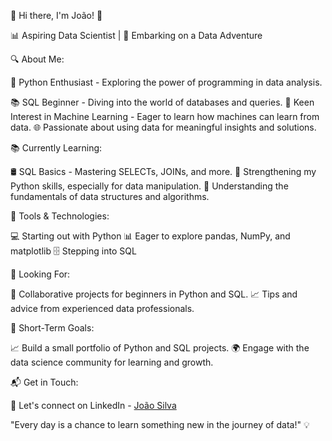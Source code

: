 👋 Hi there, I'm João! 🌟

📊 Aspiring Data Scientist | 🚀 Embarking on a Data Adventure

🔍 About Me:

🐍 Python Enthusiast - Exploring the power of programming in data analysis.
<p>📚 SQL Beginner - Diving into the world of databases and queries.
🤖 Keen Interest in Machine Learning - Eager to learn how machines can learn from data.
🌐 Passionate about using data for meaningful insights and solutions.

📚 Currently Learning:

🛢️ SQL Basics - Mastering SELECTs, JOINs, and more.
🐍 Strengthening my Python skills, especially for data manipulation.
🤔 Understanding the fundamentals of data structures and algorithms.

🔨 Tools & Technologies:

💻 Starting out with Python
📊 Eager to explore pandas, NumPy, and matplotlib
🗄️ Stepping into SQL

👥 Looking For:

🤝 Collaborative projects for beginners in Python and SQL.
📈 Tips and advice from experienced data professionals.

🚀 Short-Term Goals:

📈 Build a small portfolio of Python and SQL projects.
🌍 Engage with the data science community for learning and growth.

📬 Get in Touch:

💼 Let's connect on LinkedIn - [João Silva](https://www.linkedin.com/in/joao-silva-8625034a/)

"Every day is a chance to learn something new in the journey of data!" 💡
